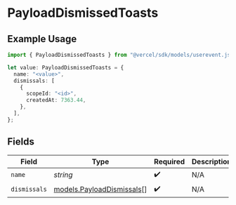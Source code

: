 # PayloadDismissedToasts

## Example Usage

```typescript
import { PayloadDismissedToasts } from "@vercel/sdk/models/userevent.js";

let value: PayloadDismissedToasts = {
  name: "<value>",
  dismissals: [
    {
      scopeId: "<id>",
      createdAt: 7363.44,
    },
  ],
};
```

## Fields

| Field                                                        | Type                                                         | Required                                                     | Description                                                  |
| ------------------------------------------------------------ | ------------------------------------------------------------ | ------------------------------------------------------------ | ------------------------------------------------------------ |
| `name`                                                       | *string*                                                     | :heavy_check_mark:                                           | N/A                                                          |
| `dismissals`                                                 | [models.PayloadDismissals](../models/payloaddismissals.md)[] | :heavy_check_mark:                                           | N/A                                                          |